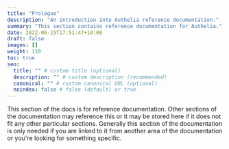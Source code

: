 ```yaml
---
title: "Prologue"
description: "An introduction into Authelia reference documentation."
summary: "This section contains reference documentation for Authelia."
date: 2022-06-15T17:51:47+10:00
draft: false
images: []
weight: 110
toc: true
seo:
  title: "" # custom title (optional)
  description: "" # custom description (recommended)
  canonical: "" # custom canonical URL (optional)
  noindex: false # false (default) or true
---
```


This section of the docs is for reference documentation. Other sections of the documentation may reference this or it
may be stored here if it does not fit any other particular sections. Generally this section of the documentation is only
needed if you are linked to it from another area of the documentation or you're looking for something specific.
